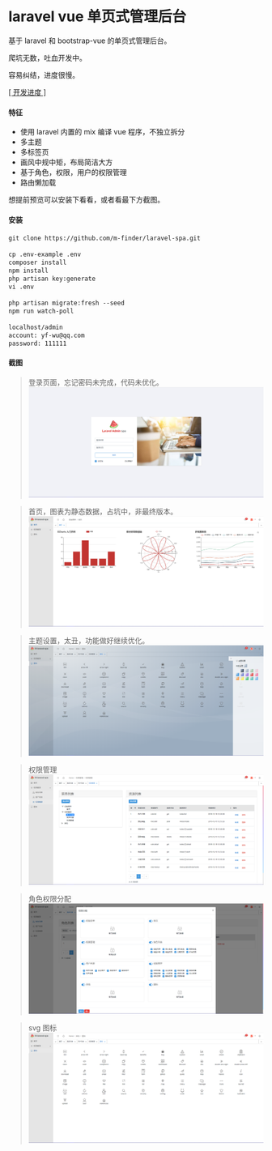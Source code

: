 # laravel vue 单页式管理后台

基于 laravel 和 bootstrap-vue 的单页式管理后台。

爬坑无数，吐血开发中。

容易纠结，进度很慢。

[ [ 开发进度 ] ](https://github.com/m-finder/laravel-spa/projects/1)

#### 特征
* 使用 laravel 内置的 mix 编译 vue 程序，不独立拆分
* 多主题
* 多标签页
* 画风中规中矩，布局简洁大方
* 基于角色，权限，用户的权限管理
* 路由懒加载


想提前预览可以安装下看看，或者看最下方截图。
#### 安装
```
git clone https://github.com/m-finder/laravel-spa.git

cp .env-example .env
composer install
npm install
php artisan key:generate
vi .env

php artisan migrate:fresh --seed
npm run watch-poll

localhost/admin
account: yf-wu@qq.com
password: 111111
```
#### 截图
> 登录页面，忘记密码未完成，代码未优化。
![登录](screenshot/1.png)

> 首页，图表为静态数据，占坑中，非最终版本。
![首页](screenshot/2.png)

> 主题设置，太丑，功能做好继续优化。
![主题](screenshot/6.png)

> 权限管理
![权限管理](screenshot/3.png)

> 角色权限分配
![角色权限分配](screenshot/4.png)

> svg 图标
![svg图标](screenshot/5.png)

